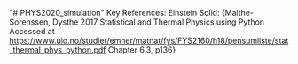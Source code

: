"# PHYS2020_simulation" 
Key References:
Einstein Solid:
{Malthe-Sorenssen, Dysthe 2017
Statistical and Thermal Physics using Python
Accessed at https://www.uio.no/studier/emner/matnat/fys/FYS2160/h18/pensumliste/stat_thermal_phys_python.pdf
Chapter 6.3, p136}